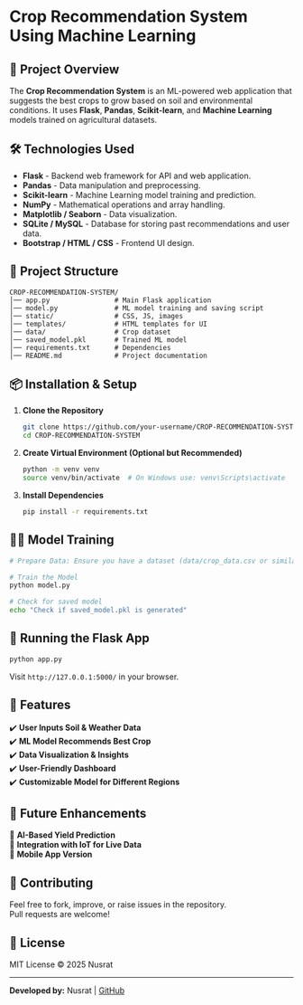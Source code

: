 # Crop Recommendation System Using Machine Learning

## 📌 Project Overview
The **Crop Recommendation System** is an ML-powered web application that suggests the best crops to grow based on soil and environmental conditions. It uses **Flask**, **Pandas**, **Scikit-learn**, and **Machine Learning** models trained on agricultural datasets.

## 🛠️ Technologies Used
- **Flask** - Backend web framework for API and web application.
- **Pandas** - Data manipulation and preprocessing.
- **Scikit-learn** - Machine Learning model training and prediction.
- **NumPy** - Mathematical operations and array handling.
- **Matplotlib / Seaborn** - Data visualization.
- **SQLite / MySQL** - Database for storing past recommendations and user data.
- **Bootstrap / HTML / CSS** - Frontend UI design.

## 📂 Project Structure
```
CROP-RECOMMENDATION-SYSTEM/
│── app.py                # Main Flask application
│── model.py              # ML model training and saving script
│── static/               # CSS, JS, images
│── templates/            # HTML templates for UI
│── data/                 # Crop dataset
│── saved_model.pkl       # Trained ML model
│── requirements.txt      # Dependencies
│── README.md             # Project documentation
```

## 📦 Installation & Setup
1. **Clone the Repository**
   ```bash
   git clone https://github.com/your-username/CROP-RECOMMENDATION-SYSTEM.git
   cd CROP-RECOMMENDATION-SYSTEM
   ```
2. **Create Virtual Environment (Optional but Recommended)**
   ```bash
   python -m venv venv
   source venv/bin/activate  # On Windows use: venv\Scripts\activate
   ```
3. **Install Dependencies**
   ```bash
   pip install -r requirements.txt
   ```

## 🏋️‍♂️ Model Training
```bash
# Prepare Data: Ensure you have a dataset (data/crop_data.csv or similar)

# Train the Model
python model.py

# Check for saved model
echo "Check if saved_model.pkl is generated"
```

## 🚀 Running the Flask App
```bash
python app.py
```
Visit `http://127.0.0.1:5000/` in your browser.

## 🎯 Features
✔️ **User Inputs Soil & Weather Data**  
✔️ **ML Model Recommends Best Crop**  
✔️ **Data Visualization & Insights**  
✔️ **User-Friendly Dashboard**  
✔️ **Customizable Model for Different Regions**  

## 📌 Future Enhancements
🔹 **AI-Based Yield Prediction**  
🔹 **Integration with IoT for Live Data**  
🔹 **Mobile App Version**  

## 🤝 Contributing
Feel free to fork, improve, or raise issues in the repository.  
Pull requests are welcome!

## 📜 License
MIT License © 2025 Nusrat

---
**Developed by:** Nusrat | [GitHub](https://github.com/nusratgulbarga)
